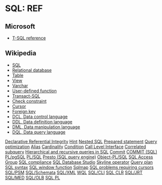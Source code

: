 # SQL: REF


## Microsoft

- [T-SQL reference](https://docs.microsoft.com/en-us/sql/t-sql/language-reference?view=sql-server-2017)



## Wikipedia

- [SQL](https://en.wikipedia.org/wiki/SQL)
- [Relational database](https://en.wikipedia.org/wiki/Relational_database)
- [Table](https://en.wikipedia.org/wiki/Table_(database))
- [View](https://en.wikipedia.org/wiki/View_(SQL))
- [Varchar](https://en.wikipedia.org/wiki/Varchar)
- [User-defined function](https://en.wikipedia.org/wiki/User-defined_function)
- [Transact-SQL](https://en.wikipedia.org/wiki/Transact-SQL)
- [Check constraint](https://en.wikipedia.org/wiki/Check_constraint)
- [Cursor](https://en.wikipedia.org/wiki/Cursor_(databases))
- [Foreign key](https://en.wikipedia.org/wiki/Foreign_key)
- [DCL, Data control language](https://en.wikipedia.org/wiki/Data_control_language)
- [DDL, Data definition language](https://en.wikipedia.org/wiki/Data_definition_language)
- [DML, Data manipulation language](https://en.wikipedia.org/wiki/Data_manipulation_language)
- [DQL, Data query language](https://en.wikipedia.org/wiki/Data_query_language)



[Declarative Referential Integrity](https://en.wikipedia.org/wiki/Declarative_Referential_Integrity)
[Hint](https://en.wikipedia.org/wiki/Hint_(SQL))
[Nested SQL](https://en.wikipedia.org/wiki/Nested_SQL)
[Prepared statement](https://en.wikipedia.org/wiki/Prepared_statement)
[Query optimization](https://en.wikipedia.org/wiki/Query_optimization)
[Alias](https://en.wikipedia.org/wiki/Alias_(SQL))
[Cardinality](https://en.wikipedia.org/wiki/Cardinality_(SQL_statements))
[Condition](https://en.wikipedia.org/wiki/Condition_(SQL))
[Call Level Interface](https://en.wikipedia.org/wiki/Call_Level_Interface)
[Correlated subquery](https://en.wikipedia.org/wiki/Correlated_subquery)
[Hierarchical and recursive queries in SQL](https://en.wikipedia.org/wiki/Hierarchical_and_recursive_queries_in_SQL)
[Commit](https://en.wikipedia.org/wiki/Commit_(data_management))
[COMMIT (SQL)](https://en.wikipedia.org/wiki/COMMIT_(SQL))
[PL/pgSQL](https://en.wikipedia.org/wiki/PL/pgSQL)
[PL/SQL](https://en.wikipedia.org/wiki/PL/SQL)
[Presto (SQL query engine)](https://en.wikipedia.org/wiki/Presto_(SQL_query_engine))
[Object-PL/SQL](https://en.wikipedia.org/wiki/Object-PL/SQL)
[SQL Access Group](https://en.wikipedia.org/wiki/SQL_Access_Group)
[SQL compliance](https://en.wikipedia.org/wiki/SQL_compliance)
[SQL Database Studio](https://en.wikipedia.org/wiki/SQL_Database_Studio)
[Skyline operator](https://en.wikipedia.org/wiki/Skyline_operator)
[Query plan](https://en.wikipedia.org/wiki/Query_plan)
[SQL syntax](https://en.wikipedia.org/wiki/SQL_syntax)
[SQL window function](https://en.wikipedia.org/wiki/SQL_window_function)
[Sqlmap](https://en.wikipedia.org/wiki/Sqlmap)
[SQL problems requiring cursors](https://en.wikipedia.org/wiki/SQL_problems_requiring_cursors)
[SQL/PSM](https://en.wikipedia.org/wiki/SQL/PSM)
[SQL/Schemata](https://en.wikipedia.org/wiki/SQL/Schemata)
[SQL/XML](https://en.wikipedia.org/wiki/SQL/XML)
[WQL](https://en.wikipedia.org/wiki/WQL)
[SQL/CLI](https://en.wikipedia.org/wiki/SQL/CLI)
[SQL CLR](https://en.wikipedia.org/wiki/SQL_CLR)
[SQL/JRT](https://en.wikipedia.org/wiki/SQL/JRT)
[SQL/MED](https://en.wikipedia.org/wiki/SQL/MED)
[SQL/OLB](https://en.wikipedia.org/wiki/SQL/OLB)
[SQL PL](https://en.wikipedia.org/wiki/SQL_PL)
